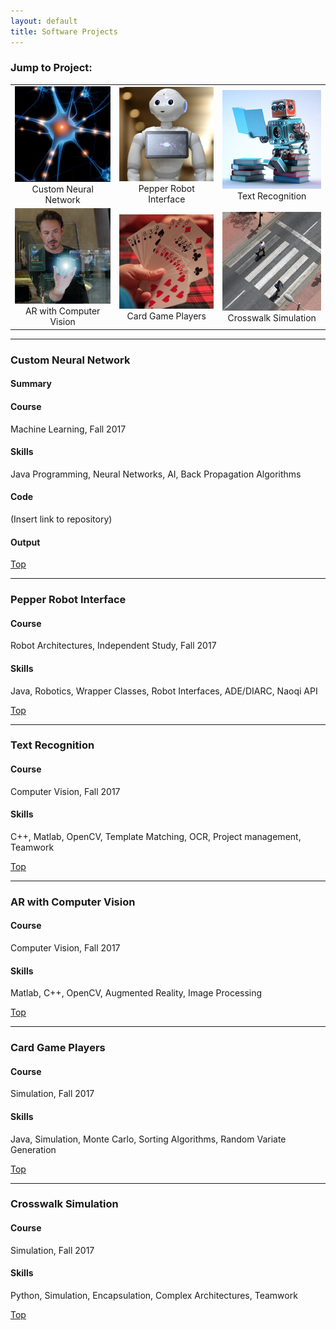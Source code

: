 ```yaml
---
layout: default
title: Software Projects
---
```


### [](#top)Jump to Project:

| | | |
|:-:|:-:|:-:|
| [![Programming a neural network from scratch](assets/neuron.png)](#custom-neural-network) <br> Custom Neural Network| [![](assets/pepper.png)](#pepper-robot-interface) <br> Pepper Robot Interface| [![](assets/readingRobot.png)](#text-recognition) <br> Text Recognition  |
| [![](assets/hologram.png)](#ar-with-computer-vision) <br> AR with Computer Vision| [![](assets/cards.png)](#card-game-players) <br> Card Game Players| [![](assets/crosswalk.png)](#crosswalk-simulation) <br> Crosswalk Simulation |




* * *
### [](#neuron)Custom Neural Network

#### Summary
#### Course
Machine Learning, Fall 2017
#### Skills
Java Programming, Neural Networks, AI, Back Propagation Algorithms
#### Code
(Insert link to repository)
#### Output

[Top](#jump-to-project)


* * *

### [](#pepper)Pepper Robot Interface

#### Course
Robot Architectures, Independent Study, Fall 2017
#### Skills
Java, Robotics, Wrapper Classes, Robot Interfaces, ADE/DIARC, Naoqi API

[Top](#jump-to-project)


* * *

### [](#readingRobot)Text Recognition

#### Course
Computer Vision, Fall 2017
#### Skills
C++, Matlab, OpenCV, Template Matching, OCR, Project management, Teamwork

[Top](#jump-to-project)


* * *

### [](#hologram)AR with Computer Vision

#### Course
Computer Vision, Fall 2017
#### Skills
Matlab, C++, OpenCV, Augmented Reality, Image Processing

[Top](#jump-to-project)


* * *

### [](#cards)Card Game Players

#### Course
Simulation, Fall 2017
#### Skills
Java, Simulation, Monte Carlo, Sorting Algorithms, Random Variate Generation


[Top](#jump-to-project)


* * *

### [](#crosswalk)Crosswalk Simulation

#### Course
Simulation, Fall 2017
#### Skills
Python, Simulation, Encapsulation, Complex Architectures, Teamwork


[Top](#jump-to-project)
